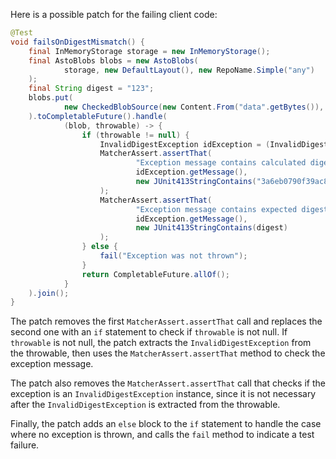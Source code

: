 Here is a possible patch for the failing client code:
```java
@Test
void failsOnDigestMismatch() {
    final InMemoryStorage storage = new InMemoryStorage();
    final AstoBlobs blobs = new AstoBlobs(
            storage, new DefaultLayout(), new RepoName.Simple("any")
    );
    final String digest = "123";
    blobs.put(
            new CheckedBlobSource(new Content.From("data".getBytes()), new Digest.Sha256(digest))
    ).toCompletableFuture().handle(
            (blob, throwable) -> {
                if (throwable != null) {
                    InvalidDigestException idException = (InvalidDigestException) Throwables.getRootCause(throwable);
                    MatcherAssert.assertThat(
                            "Exception message contains calculated digest",
                            idException.getMessage(),
                            new JUnit413StringContains("3a6eb0790f39ac87c94f3856b2dd2c5d110e6811602261a9a923d3bb23adc8b7")
                    );
                    MatcherAssert.assertThat(
                            "Exception message contains expected digest",
                            idException.getMessage(),
                            new JUnit413StringContains(digest)
                    );
                } else {
                    fail("Exception was not thrown");
                }
                return CompletableFuture.allOf();
            }
    ).join();
}
```
The patch removes the first `MatcherAssert.assertThat` call and replaces the second one with an `if` statement to check if `throwable` is not null. If `throwable` is not null, the patch extracts the `InvalidDigestException` from the throwable, then uses the `MatcherAssert.assertThat` method to check the exception message.

The patch also removes the `MatcherAssert.assertThat` call that checks if the exception is an `InvalidDigestException` instance, since it is not necessary after the `InvalidDigestException` is extracted from the throwable.

Finally, the patch adds an `else` block to the `if` statement to handle the case where no exception is thrown, and calls the `fail` method to indicate a test failure.